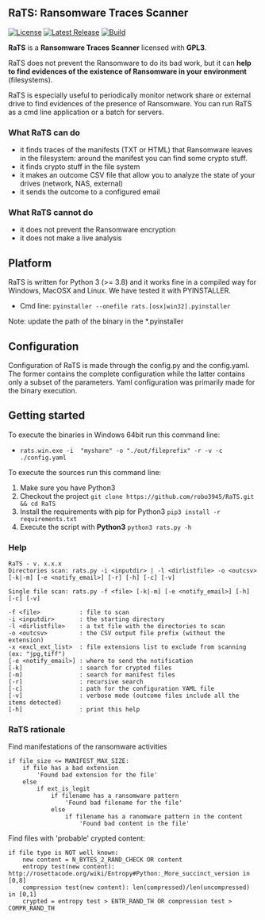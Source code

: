 ## RaTS: Ransomware Traces Scanner ##

[![License](https://img.shields.io/badge/license-GPL3-green)](https://github.com/robo3945/RaTS/blob/master/LICENSE)
[![Latest Release](https://img.shields.io/badge/release-v1.1.4-blue)](https://github.com/robo3945/RaTS/releases)
[![Build](https://img.shields.io/badge/build-1.6.1-yellowgreen)](https://github.com/robo3945/RaTS/releases/tag/1.6.1)

**RaTS** is a **Ransomware Traces Scanner** licensed with **GPL3**.

RaTS does not prevent the Ransomware to do its bad work, but it can **help to find evidences of the existence of Ransomware in your environment** (filesystems).

RaTS is especially useful to periodically monitor network share or external drive to find evidences of the presence of Ransomware. You can run RaTS as a cmd line application or a batch for servers.

### What RaTS can do ###

- it finds traces of the manifests (TXT or HTML) that Ransomware leaves in the filesystem: around the manifest you can find some crypto stuff.
- it finds crypto stuff in the file system
- it makes an outcome CSV file that allow you to analyze the state of your drives (network, NAS, external)
- it sends the outcome to a configured email

### What RaTS cannot do ###

- it does not prevent the Ransomware encryption
- it does not make a live analysis

## Platform ##

RaTS is written for Python 3 (>= 3.8) and it works fine in a compiled way for Windows, MacOSX and Linux. We have tested it with PYINSTALLER. 

- Cmd line: `pyinstaller --onefile rats.[osx|win32].pyinstaller`

Note: update the path of the binary in the *.pyinstaller

## Configuration ##

Configuration of RaTS is made through the config.py and the config.yaml. The former contains the complete configuration while the latter contains only a subset of the parameters. Yaml configuration  was primarily made for the binary execution. 

## Getting started ##

To execute the binaries in Windows 64bit run this command line:

- `rats.win.exe -i  "myshare" -o "./out/fileprefix" -r -v -c ./config.yaml`

To execute the sources run this command line:

1. Make sure you have Python3
2. Checkout the project
    `git clone https://github.com/robo3945/RaTS.git && cd RaTS`
3. Install the requirements with pip for Python3
    `pip3 install -r requirements.txt`
4. Execute the script with **Python3**
    `python3 rats.py -h`

### Help ###

```
RaTS - v. x.x.x
Directories scan: rats.py -i <inputdir> | -l <dirlistfile> -o <outcsv> [-k|-m] [-e <notify_email>] [-r] [-h] [-c] [-v]

Single file scan: rats.py -f <file> [-k|-m] [-e <notify_email>] [-h] [-c] [-v]

-f <file>           : file to scan
-i <inputdir>       : the starting directory
-l <dirlistfile>    : a txt file with the directories to scan
-o <outcsv>         : the CSV output file prefix (without the extension)
-x <excl_ext_list>  : file extensions list to exclude from scanning (ex: "jpg,tiff") 
[-e <notify_email>] : where to send the notification
[-k]                : search for crypted files
[-m]                : search for manifest files
[-r]                : recursive search
[-c]                : path for the configuration YAML file
[-v]                : verbose mode (outcome files include all the items detected)
[-h]                : print this help
```

### RaTS rationale ###

Find manifestations of the ransomware activities

```
if file_size <= MANIFEST_MAX_SIZE:    
    if file has a bad extension
        'Found bad extension for the file'
    else 
        if ext_is_legit
            if filename has a ransomware pattern
                'Found bad filename for the file'
            else 
                if filename has a ranomware pattern in the content
                    'Found bad content in the file'
```

Find files with 'probable' crypted content:

```
if file type is NOT well known:
    new content = N_BYTES_2_RAND_CHECK OR content 
    entropy test(new content): http://rosettacode.org/wiki/Entropy#Python:_More_succinct_version in [0,8]
    compression test(new content): len(compressed)/len(uncompressed) in [0,1]
    crypted = entropy test > ENTR_RAND_TH OR compression test > COMPR_RAND_TH
``` 